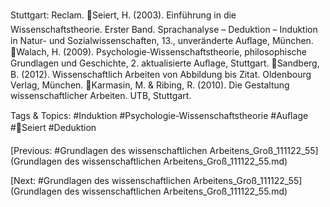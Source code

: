 Stuttgart: Reclam. 
Seiert, H. (2003). Einführung in die Wissenschaftstheorie. Erster Band. Sprachanalyse – Deduktion – Induktion in Natur- und Sozialwissenschaften, 13., unveränderte Auﬂage, München.
Walach, H. (2009). Psychologie-Wissenschaftstheorie, philosophische Grundlagen und Geschichte, 2. aktualisierte Auﬂage, Stuttgart.
Sandberg, B. (2012). Wissenschaftlich Arbeiten von Abbildung bis Zitat. Oldenbourg Verlag, München.
Karmasin, M. & Ribing, R. (2010). Die Gestaltung wissenschaftlicher Arbeiten. UTB, Stuttgart.

   Tags & Topics:
   #Induktion
   #Psychologie-Wissenschaftstheorie
   #Auﬂage
   #Seiert
   #Deduktion

[Previous: #Grundlagen des wissenschaftlichen Arbeitens_Groß_111122_55](Grundlagen des wissenschaftlichen Arbeitens_Groß_111122_55.md)

[Next: #Grundlagen des wissenschaftlichen Arbeitens_Groß_111122_55](Grundlagen des wissenschaftlichen Arbeitens_Groß_111122_55.md)